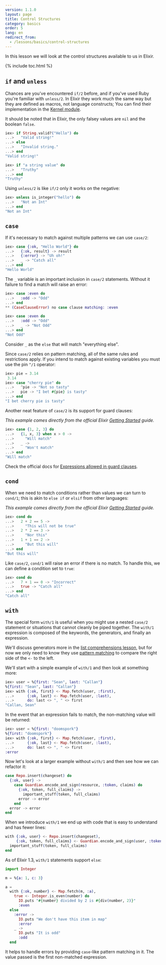 ```yaml
---
version: 1.1.0
layout: page
title: Control Structures
category: basics
order: 5
lang: en
redirect_from:
  - /lessons/basics/control-structures
---
```


In this lesson we will look at the control structures available to us in Elixir.

{% include toc.html %}

## `if` and `unless`

Chances are you've encountered `if/2` before, and if you've used Ruby you're familiar with `unless/2`.  In Elixir they work much the same way but they are defined as macros, not language constructs; You can find their implementation in the [Kernel module](https://hexdocs.pm/elixir/Kernel.html).

It should be noted that in Elixir, the only falsey values are `nil` and the boolean `false`.

```elixir
iex> if String.valid?("Hello") do
...>   "Valid string!"
...> else
...>   "Invalid string."
...> end
"Valid string!"

iex> if "a string value" do
...>   "Truthy"
...> end
"Truthy"
```

Using `unless/2` is like `if/2` only it works on the negative:

```elixir
iex> unless is_integer("hello") do
...>   "Not an Int"
...> end
"Not an Int"
```

## `case`

If it's necessary to match against multiple patterns we can use `case/2`:

```elixir
iex> case {:ok, "Hello World"} do
...>   {:ok, result} -> result
...>   {:error} -> "Uh oh!"
...>   _ -> "Catch all"
...> end
"Hello World"
```

The `_` variable is an important inclusion in `case/2` statements. Without it failure to find a match will raise an error:

```elixir
iex> case :even do
...>   :odd -> "Odd"
...> end
** (CaseClauseError) no case clause matching: :even

iex> case :even do
...>   :odd -> "Odd"
...>   _ -> "Not Odd"
...> end
"Not Odd"
```

Consider `_` as the `else` that will match "everything else".

Since `case/2` relies on pattern matching, all of the same rules and restrictions apply.  If you intend to match against existing variables you must use the pin `^/1` operator:

```elixir
iex> pie = 3.14
 3.14
iex> case "cherry pie" do
...>   ^pie -> "Not so tasty"
...>   pie -> "I bet #{pie} is tasty"
...> end
"I bet cherry pie is tasty"
```

Another neat feature of `case/2` is its support for guard clauses:

_This example comes directly from the official Elixir [Getting Started](http://elixir-lang.org/getting-started/case-cond-and-if.html#case) guide._

```elixir
iex> case {1, 2, 3} do
...>   {1, x, 3} when x > 0 ->
...>     "Will match"
...>   _ ->
...>     "Won't match"
...> end
"Will match"
```

Check the official docs for [Expressions allowed in guard clauses](http://elixir-lang.org/getting-started/case-cond-and-if.html#expressions-in-guard-clauses).

## `cond`

When we need to match conditions rather than values we can turn to `cond/1`; this is akin to `else if` or `elsif` from other languages:

_This example comes directly from the official Elixir [Getting Started](http://elixir-lang.org/getting-started/case-cond-and-if.html#cond) guide._

```elixir
iex> cond do
...>   2 + 2 == 5 ->
...>     "This will not be true"
...>   2 * 2 == 3 ->
...>     "Nor this"
...>   1 + 1 == 2 ->
...>     "But this will"
...> end
"But this will"
```

Like `case/2`, `cond/1` will raise an error if there is no match.  To handle this, we can define a condition set to `true`:

```elixir
iex> cond do
...>   7 + 1 == 0 -> "Incorrect"
...>   true -> "Catch all"
...> end
"Catch all"
```

## `with`

The special form `with/1` is useful when you might use a nested `case/2` statement or situations that cannot cleanly be piped together. The `with/1` expression is composed of the keywords, the generators, and finally an expression.

We'll discuss generators more in the [list comprehensions lesson](../comprehensions/), but for now we only need to know they use [pattern matching](../pattern-matching/) to compare the right side of the `<-` to the left.

We'll start with a simple example of `with/1` and then look at something more:

```elixir
iex> user = %{first: "Sean", last: "Callan"}
%{first: "Sean", last: "Callan"}
iex> with {:ok, first} <- Map.fetch(user, :first),
...>      {:ok, last} <- Map.fetch(user, :last),
...>      do: last <> ", " <> first
"Callan, Sean"
```

In the event that an expression fails to match, the non-matching value will be returned:

```elixir
iex> user = %{first: "doomspork"}
%{first: "doomspork"}
iex> with {:ok, first} <- Map.fetch(user, :first),
...>      {:ok, last} <- Map.fetch(user, :last),
...>      do: last <> ", " <> first
:error
```

Now let's look at a larger example without `with/1` and then see how we can refactor it:

```elixir
case Repo.insert(changeset) do
  {:ok, user} ->
    case Guardian.encode_and_sign(resource, :token, claims) do
      {:ok, token, full_claims} ->
        important_stuff(token, full_claims)
      error -> error
    end
  error -> error
end
```

When we introduce `with/1` we end up with code that is easy to understand and has fewer lines:

```elixir
with {:ok, user} <- Repo.insert(changeset),
     {:ok, token, full_claims} <- Guardian.encode_and_sign(user, :token) do
  important_stuff(token, full_claims)
end
```


As of Elixir 1.3, `with/1` statements support `else`:

```elixir
import Integer

m = %{a: 1, c: 3}

a =
  with {:ok, number} <- Map.fetch(m, :a),
    true <- Integer.is_even(number) do
      IO.puts "#{number} divided by 2 is #{div(number, 2)}"
      :even
  else
    :error ->
      IO.puts "We don't have this item in map"
      :error
    _ ->
      IO.puts "It is odd"
      :odd
  end
```

It helps to handle errors by providing `case`-like pattern matching in it. The value passed is the first non-matched expression.
